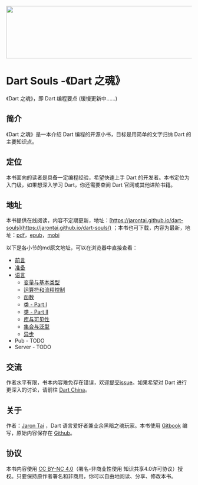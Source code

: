 <p align="center">
  <img width="575" height="142" src="https://raw.github.com/jarontai/dart-souls/master/dart_souls.jpg">
</p>

# Dart Souls -《Dart 之魂》

《Dart 之魂》，即 Dart 编程要点 \(缓慢更新中......\)

## 简介

《Dart 之魂》是一本介绍 Dart 编程的开源小书，目标是用简单的文字归纳 Dart 的主要知识点。

## 定位

本书面向的读者是具备一定编程经验，希望快速上手 Dart 的开发者。本书定位为入门级，如果想深入学习 Dart，你还需要查阅 Dart 官网或其他进阶书籍。

## 地址

本书提供在线阅读，内容不定期更新，地址：[https://jarontai.github.io/dart-souls](https://jarontai.github.io/dart-souls/) ；本书也可下载，内容为最新，地址：[pdf](https://legacy.gitbook.com/download/pdf/book/jarontai/dart-souls)，[epub](https://legacy.gitbook.com/download/epub/book/jarontai/dart-souls)，[mobi](https://legacy.gitbook.com/download/mobi/book/jarontai/dart-souls)

以下是各小节的md原文地址，可以在浏览器中直接查看：

* [前言](https://github.com/jarontai/dart-souls/blob/master/foreword.md)
* [准备](https://github.com/jarontai/dart-souls/blob/master/setup.md)
* [语言](https://github.com/jarontai/dart-souls/blob/master/language/index.md)
  * [变量与基本类型](https://github.com/jarontai/dart-souls/blob/master/language/basics.md)
  * [运算符和流程控制](https://github.com/jarontai/dart-souls/blob/master/language/operators.md)
  * [函数](https://github.com/jarontai/dart-souls/blob/master/language/function.md)
  * [类 - Part I](https://github.com/jarontai/dart-souls/blob/master/language/class_i.md)
  * [类 - Part II](https://github.com/jarontai/dart-souls/blob/master/language/class_ii.md)
  * [库与可见性](https://github.com/jarontai/dart-souls/blob/master/language/visibility.md)
  * [集合与泛型](https://github.com/jarontai/dart-souls/blob/master/language/collections.md)
  * [异步](https://github.com/jarontai/dart-souls/blob/master/language/async.md)
* Pub - TODO
* Server - TODO

## 交流

作者水平有限，书本内容难免存在错误，欢迎[提交issue](https://github.com/jarontai/dart-souls/issues/new)。如果希望对 Dart 进行更深入的讨论，请前往 [Dart China](http://www.dart-china.org/)。

## 关于

作者：[Jaron Tai](https://github.com/jarontai) ，Dart 语言爱好者兼业余黑暗之魂玩家。本书使用 [Gitbook](https://legacy.gitbook.com/) 编写，原始内容保存在 [Github](https://github.com/jarontai/dart-souls)。

## 协议

本书内容使用 [CC BY-NC 4.0](http://creativecommons.org/licenses/by-nc/4.0/)（署名-非商业性使用 知识共享4.0许可协议）授权。只要保持原作者署名和非商用，你可以自由地阅读、分享、修改本书。

